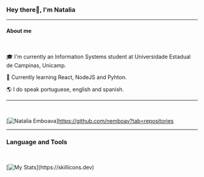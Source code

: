 ### **Hey there👋, I'm Natalia**
---
#### **About me**
<br>

🎓 I'm currently an Information Systems student at Universidade Estadual de Campinas, Unicamp.

🌱 Currently learning React, NodeJS and Pyhton.

🌎 I do speak portuguese, english and spanish. 



---

<br>

[![Natalia Emboava](https://github-readme-stats.vercel.app/api?username=nemboav&show_icons=true&theme=midnight-purple)]https://github.com/nemboav?tab=repositories
<br>

---
### **Language and Tools**
<br>

[![My Stats](https://skillicons.dev/icons?i=js,html,css,c,java,cpp,github,linux,git,)](https://skillicons.dev)

<br>


